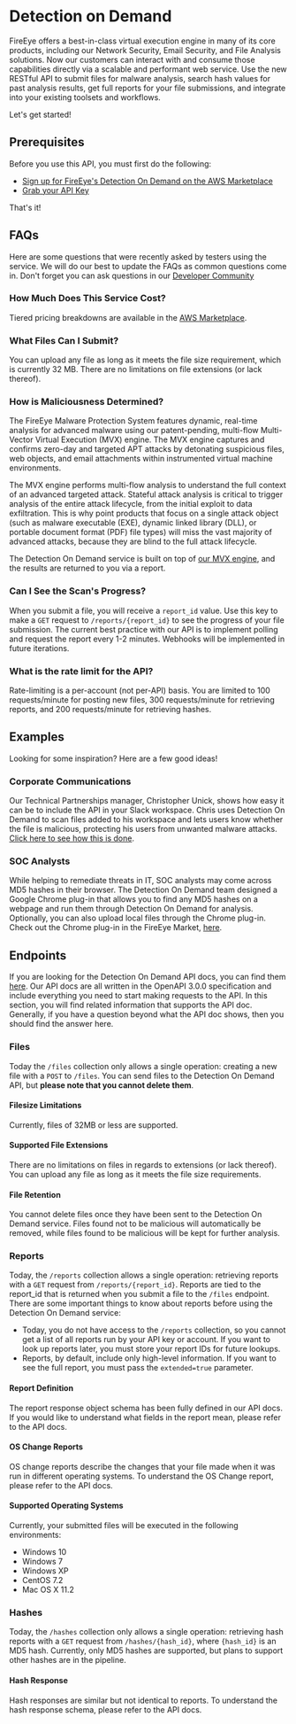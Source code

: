 # Detection on Demand
FireEye offers a best-in-class virtual execution engine in many of its core products, including our Network Security, Email Security, and File Analysis solutions. Now our customers can interact with and consume those capabilities directly via a scalable and performant web service. Use the new RESTful API to submit files for malware analysis, search hash values for past analysis results, get full reports for your file submissions, and integrate into your existing toolsets and workflows.

Let's get started! 

## Prerequisites
Before you use this API, you must first do the following:
* [Sign up for FireEye's Detection On Demand on the AWS Marketplace](https://aws.amazon.com/marketplace/pp/B07XSMKK41)
* [Grab your API Key](https://mvxdashboard.marketplace.apps.fireeye.com/)

That's it!

## FAQs
Here are some questions that were recently asked by testers using the service. We will do our best to update the FAQs as common questions come in. Don't forget you can ask questions in our [Developer Community](https://community.fireeye.dev)

### How Much Does This Service Cost?
Tiered pricing breakdowns are available in the [AWS Marketplace](https://aws.amazon.com/marketplace/pp/B07XSMKK41).

### What Files Can I Submit?
You can upload any file as long as it meets the file size requirement, which is currently 32 MB. There are no limitations on file extensions (or lack thereof).

### How is Maliciousness Determined?
The FireEye Malware Protection System features dynamic, real-time analysis for advanced malware using our patent-pending, multi-flow Multi-Vector Virtual Execution (MVX) engine. The MVX engine captures and confirms zero-day and targeted APT attacks by detonating suspicious files, web objects, and email attachments within instrumented virtual machine environments.

The MVX engine performs multi-flow analysis to understand the full context of an advanced targeted attack. Stateful attack analysis is critical to trigger analysis of the entire attack lifecycle, from the initial exploit to data exfiltration. This is why point products that focus on a single attack object (such as malware executable (EXE), dynamic linked library (DLL), or portable document format (PDF) file types) will miss the vast majority of advanced attacks, because they are blind to the full attack lifecycle.

The Detection On Demand service is built on top of [our MVX engine](https://www.threatprotectworks.com/MVX-engine.asp), and the results are returned to you via a report.

### Can I See the Scan's Progress?
When you submit a file, you will receive a `report_id` value. Use this key to make a `GET` request to `/reports/{report_id}` to see the progress of your file submission. The current best practice with our API is to implement polling and request the report every 1-2 minutes. Webhooks will be implemented in future iterations.

### What is the rate limit for the API?
Rate-limiting is a per-account (not per-API) basis. You are limited to 100 requests/minute for posting new files, 300 requests/minute for retrieving reports, and 200 requests/minute for retrieving hashes.

## Examples
Looking for some inspiration? Here are a few good ideas!

### Corporate Communications
Our Technical Partnerships manager, Christopher Unick, shows how easy it can be to include the API in your Slack workspace. Chris uses Detection On Demand to scan files added to his workspace and lets users know whether the file is malicious, protecting his users from unwanted malware attacks.  [Click here to see how this is done](https://fireeye.dev/zapier-integration).

### SOC Analysts
While helping to remediate threats in IT, SOC analysts may come across MD5 hashes in their browser. The Detection On Demand team designed a Google Chrome plug-in that allows you to find any MD5 hashes on a webpage and run them through Detection On Demand for analysis. Optionally, you can also upload local files through the Chrome plug-in. Check out the Chrome plug-in in the FireEye Market, [here](https://fireeye.market/apps/255060).

## Endpoints
If you are looking for the Detection On Demand API docs, you can find them [here](https://fireeye.dev/apis). Our API docs are all written in the OpenAPI 3.0.0 specification and include everything you need to start making requests to the API. In this section, you will find related information that supports the API doc. Generally, if you have a question beyond what the API doc shows, then you should find the answer here.

### Files
Today the `/files` collection only allows a single operation: creating a new file with a `POST` to `/files`. You can send files to the Detection On Demand API, but **please note that you cannot delete them**.

#### Filesize Limitations
Currently, files of 32MB or less are supported.

#### Supported File Extensions
There are no limitations on files in regards to extensions (or lack thereof). You can upload any file as long as it meets the file size requirements.

#### File Retention
You cannot delete files once they have been sent to the Detection On Demand service. Files found not to be malicious will automatically be removed, while files found to be malicious will be kept for further analysis.

### Reports
Today, the `/reports` collection allows a single operation: retrieving reports with a `GET` request from `/reports/{report_id}`. Reports are tied to the report_id that is returned when you submit a file to the `/files` endpoint. There are some important things to know about reports before using the Detection On Demand service:
* Today, you do not have access to the `/reports` collection, so you cannot get a list of all reports run by your API key or account. If you want to look up reports later, you must store your report IDs for future lookups.
* Reports, by default, include only high-level information. If you want to see the full report, you must pass the `extended=true` parameter.

#### Report Definition
The report response object schema has been fully defined in our API docs. If you would like to understand what fields in the report mean, please refer to the API docs.

#### OS Change Reports
OS change reports describe the changes that your file made when it was run in different operating systems. To understand the OS Change report, please refer to the API docs.

#### Supported Operating Systems
Currently, your submitted files will be executed in the following environments:
 * Windows 10
 * Windows 7
 * Windows XP
 * CentOS 7.2
 * Mac OS X 11.2

### Hashes
Today, the `/hashes` collection only allows a single operation: retrieving hash reports with a `GET` request from `/hashes/{hash_id}`, where `{hash_id}` is an MD5 hash. Currently, only MD5 hashes are supported, but plans to support other hashes are in the pipeline.

#### Hash Response
Hash responses are similar but not identical to reports. To understand the hash response schema, please refer to the API docs.
